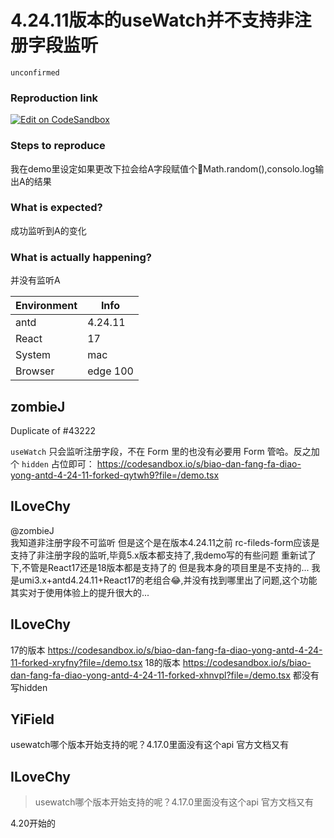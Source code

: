 # 4.24.11版本的useWatch并不支持非注册字段监听

`unconfirmed`

### Reproduction link

[![Edit on CodeSandbox](https://codesandbox.io/static/img/play-codesandbox.svg)](https://codesandbox.io/s/biao-dan-fang-fa-diao-yong-antd-4-24-11-forked-w4vdfc?file=/demo.tsx)

### Steps to reproduce

我在demo里设定如果更改下拉会给A字段赋值个Math.random(),consolo.log输出A的结果

### What is expected?

成功监听到A的变化

### What is actually happening?

并没有监听A

| Environment | Info     |
| ----------- | -------- |
| antd        | 4.24.11  |
| React       | 17       |
| System      | mac      |
| Browser     | edge 100 |

<!-- generated by ant-design-issue-helper. DO NOT REMOVE -->

## zombieJ

Duplicate of #43222

`useWatch` 只会监听注册字段，不在 Form 里的也没有必要用 Form 管哈。反之加个 `hidden` 占位即可：
https://codesandbox.io/s/biao-dan-fang-fa-diao-yong-antd-4-24-11-forked-qytwh9?file=/demo.tsx

## ILoveChy

@zombieJ  
我知道非注册字段不可监听 但是这个是在版本4.24.11之前 rc-fileds-form应该是支持了非注册字段的监听,毕竟5.x版本都支持了,我demo写的有些问题 重新试了下,不管是React17还是18版本都是支持了的
但是我本身的项目里是不支持的... 我是umi3.x+antd4.24.11+React17的老组合😂,并没有找到哪里出了问题,这个功能其实对于使用体验上的提升很大的...

## ILoveChy

17的版本 https://codesandbox.io/s/biao-dan-fang-fa-diao-yong-antd-4-24-11-forked-xryfny?file=/demo.tsx
18的版本 https://codesandbox.io/s/biao-dan-fang-fa-diao-yong-antd-4-24-11-forked-xhnvpl?file=/demo.tsx
都没有写hidden

## YiField

usewatch哪个版本开始支持的呢？4.17.0里面没有这个api 官方文档又有

## ILoveChy

> usewatch哪个版本开始支持的呢？4.17.0里面没有这个api 官方文档又有

4.20开始的
